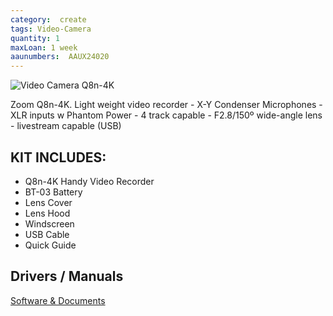 ```yaml
---
category:  create
tags: Video-Camera
quantity: 1
maxLoan: 1 week
aaunumbers:  AAUX24020
---
```

![Video Camera Q8n-4K](https://zoomcorp.com/media/images/4-Track_inset_3.width-800.png)

Zoom Q8n-4K. Light weight video recorder -  X-Y Condenser Microphones - XLR inputs w Phantom Power - 4 track capable - F2.8/150º wide-angle lens - livestream capable (USB)
## KIT INCLUDES:
-  Q8n-4K Handy Video Recorder
- BT-03 Battery
- Lens Cover
- Lens Hood
- Windscreen
- USB Cable
- Quick Guide

## Drivers / Manuals
[Software & Documents](https://zoomcorp.com/en/de/video-recorders/video-recorders/q8n-4k/q8n-4k-support/)




